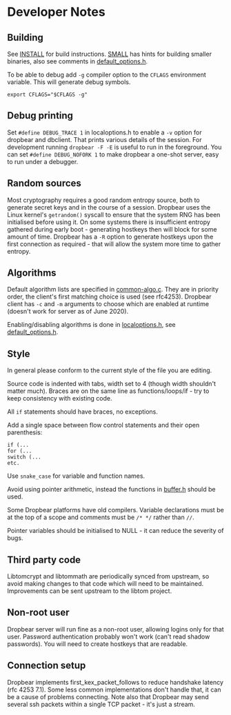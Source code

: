 # Developer Notes

## Building

See [INSTALL](INSTALL) for build instructions.
[SMALL](SMALL) has hints for building smaller binaries, also see comments
in [default_options.h](default_options.h).

To be able to debug add `-g` compiler option to the `CFLAGS` environment
variable. This will generate debug symbols.
```
export CFLAGS="$CFLAGS -g"
```

## Debug printing

Set `#define DEBUG_TRACE 1` in localoptions.h to enable a `-v` option
for dropbear and dbclient. That prints various details of the session. For
development running `dropbear -F -E` is useful to run in the foreground. You
can set `#define DEBUG_NOFORK 1` to make dropbear a one-shot server, easy to
run under a debugger.

## Random sources

Most cryptography requires a good random entropy source, both to generate secret
keys and in the course of a session. Dropbear uses the Linux kernel's
`getrandom()` syscall to ensure that the system RNG has been initialised before
using it. On some systems there is insufficient entropy gathered during early
boot - generating hostkeys then will block for some amount of time.
Dropbear has a `-R` option to generate hostkeys upon the first connection
as required - that will allow the system more time to gather entropy.

## Algorithms

Default algorithm lists are specified in [common-algo.c](common-algo.c).
They are in priority order, the client's first matching choice is used
(see rfc4253).
Dropbear client has `-c` and `-m` arguments to choose which are enabled at
runtime (doesn't work for server as of June 2020).

Enabling/disabling algorithms is done in [localoptions.h](localoptions.h),
see [default_options.h](default_options.h).

## Style

In general please conform to the current style of the file you are editing.

Source code is indented with tabs, width set to 4 (though width shouldn't
matter much). Braces are on the same line as functions/loops/if - try
to keep consistency with existing code.

All `if` statements should have braces, no exceptions.

Add a single space between flow control statements and their open parenthesis:
```
if (...
for (...
switch (...
etc.
```

Use `snake_case` for variable and function names.

Avoid using pointer arithmetic, instead the functions in
[buffer.h](buffer.h) should be used.

Some Dropbear platforms have old compilers.
Variable declarations must be at the top of a scope and
comments must be `/* */` rather than `//`.

Pointer variables should be initialised to NULL - it can reduce the
severity of bugs.

## Third party code

Libtomcrypt and libtommath are periodically synced from upstream, so
avoid making changes to that code which will need to be maintained.
Improvements can be sent upstream to the libtom project.

## Non-root user

Dropbear server will run fine as a non-root user, allowing logins only for
that user. Password authentication probably won't work (can't read shadow
passwords). You will need to create hostkeys that are readable.

## Connection setup

Dropbear implements first_kex_packet_follows to reduce
handshake latency (rfc 4253 7.1). Some less common implementations don't
handle that, it can be a cause of problems connecting. Note also that
Dropbear may send several ssh packets within a single TCP packet - it's just a
stream.

